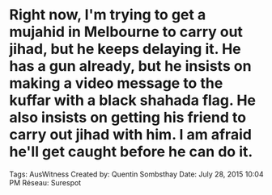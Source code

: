 # Right now, I'm trying to get a mujahid in Melbourne to carry out jihad, but he keeps delaying it. He has a gun already, but he insists on making a video message to the kuffar with a black shahada flag. He also insists on getting his friend to carry out jihad with him. I am afraid he'll get caught before he can do it.

Tags: AusWitness
Created by: Quentin Sombsthay
Date: July 28, 2015 10:04 PM
Réseau: Surespot